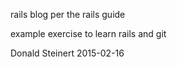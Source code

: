 rails blog per the rails guide

example exercise to learn rails and git

Donald Steinert
2015-02-16
